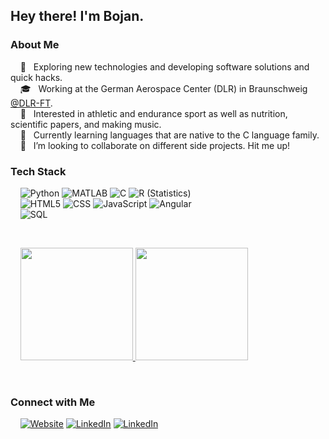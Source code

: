 <h2>Hey there! I'm Bojan.</h2>

<h3>About Me </h3>

&nbsp;&nbsp;&nbsp; 🤔 &nbsp; Exploring new technologies and developing software solutions and quick hacks.</br>
&nbsp;&nbsp;&nbsp; 🎓 &nbsp; Working at the German Aerospace Center (DLR) in Braunschweig <a href="https://github.com/DLR-FT">@DLR-FT</a>.</br>
&nbsp;&nbsp;&nbsp; 👀 &nbsp; Interested in athletic and endurance sport as well as nutrition, scientific papers, and making music.</br>
&nbsp;&nbsp;&nbsp; 🌱 &nbsp; Currently learning languages that are native to the C language family.</br>
&nbsp;&nbsp;&nbsp; 💞️ &nbsp; I’m looking to collaborate on different side projects. Hit me up!</br>

<h3>Tech Stack</h3>

&nbsp;&nbsp;&nbsp; 
  ![Python](https://img.shields.io/badge/-Python-333333?style=flat&logo=python)
  ![MATLAB](https://img.shields.io/badge/-MATLAB-333333?style=flat&logo=MATLAB)
  ![C](https://img.shields.io/badge/-C-333333?style=flat&logo=C&logoColor=00599C)
  ![R (Statistics)](https://img.shields.io/badge/-R-333333?style=flat&logo=R&logoColor=276DC3)</br>
&nbsp;&nbsp;&nbsp; 
  ![HTML5](https://img.shields.io/badge/-HTML5-333333?style=flat&logo=HTML5)
  ![CSS](https://img.shields.io/badge/-CSS-333333?style=flat&logo=CSS3&logoColor=1572B6)
  ![JavaScript](https://img.shields.io/badge/-JavaScript-333333?style=flat&logo=javascript)
  ![Angular](https://img.shields.io/badge/-Angular-333333?style=flat&logo=angular)</br>
&nbsp;&nbsp;&nbsp; 
  ![SQL](https://img.shields.io/badge/-SQL-333333?style=flat&logo=MySQL&logoColor=4479A1)</br>

</br>

&nbsp;&nbsp;&nbsp; 
<a href="https://github.com/Bojan-Lukic">
  <img height="180em" src="https://github-readme-stats.vercel.app/api?username=Bojan-Lukic&theme=buefy&show_icons=true&hide_rank=true" />
  <img height="180em" src="https://github-readme-stats-eight-theta.vercel.app/api/top-langs/?username=Bojan-Lukic&layout=compact&langs_count=8&theme=buefy"/>
</a>

<br/>

<h3>Connect with Me</h3>

&nbsp;&nbsp;&nbsp; 
<a href="https://www.bojanlukic.com/"><img alt="Website" src="https://img.shields.io/badge/Website-www.bojanlukic.com-blue?style=flat-square&logo=google-chrome&logoColor=white"></a>
<a href="https://www.linkedin.com/in/bojan-lukic-53b306275/"><img alt="LinkedIn" src="https://img.shields.io/badge/LinkedIn-Bojan%20Lukic-blue?style=flat-square"></a>
<a href="https://www.researchgate.net/profile/Bojan_Lukic2"><img alt="LinkedIn" src="https://img.shields.io/badge/ResearchGate-Bojan%20Lukic-blue?style=flat-square&logo=ResearchGate&logoColor=white"></a>
